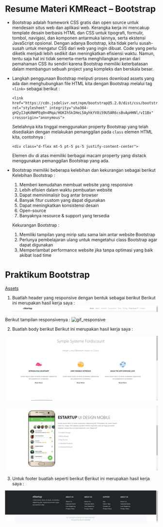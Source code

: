 # Resume Materi KMReact – Bootstrap
- Bootstrap adalah framework CSS gratis dan open source untuk mendesain situs web dan aplikasi web. Kerangka kerja ini mencakup template desain berbasis HTML dan CSS untuk tipografi, formulir, tombol, navigasi, dan komponen antarmuka lainnya, serta  ekstensi JavaScript opsional. Dengan adanya Bootstrap, kita tidak perlu susah-susah untuk mengatur CSS dari web yang ingin dibuat. Code yang perlu diketik menjadi lebih sedikit dan meningkatkan efisiensi waktu. Namun, tentu saja hal ini tidak semerta-merta menghilangkan peran dari pemahaman CSS itu sendiri karena Bootstrap memiliki keterbatasan dalam membangun sebuah project yang kompleks dan berskala besar.

- Langkah penggunaan Bootstrap meliputi proses download assets yang ada dan menghubungkan file HTML kita dengan Bootstrap melalui tag `<link>` sebagai berikut :
  ```
  <link href="https://cdn.jsdelivr.net/npm/bootstrap@5.2.0/dist/css/bootstrap.min.css" rel="stylesheet" integrity="sha384-gH2yIJqKdNHPEq0n4Mqa/HGKIhSkIHeL5AyhkYV8i59U5AR6csBvApHHNl/vI1Bx" crossorigin="anonymous">
  ```
  Setelahnya kita tinggal menggunakan property Bootstrap yang telah disediakan dengan melakukan pemanggilan pada `class` elemen HTML kita, contohnya :
  ```
  <div class="d-flex mt-5 pt-5 ps-5 justify-content-center">
  ```
  Elemen div di atas memiliki berbagai macam property yang distack menggunakan pemanggilan Bootstrap yang ada.
 
- Bootstrap memiliki beberapa kelebihan dan kekurangan sebagai berikut
  Kelebihan Bootstrap :
  1. Memberi kemudahan membuat website yang responsive
  2. Lebih efisien dalam waktu pembuatan website
  3. Dapat meminimalisir bug antar browser
  4. Banyak fitur custom yang dapat digunakan
  5. Dapat meningkatkan konsistensi desain
  6. Open-source
  7. Banyaknya resource & support yang tersedia

  Kekurangan Bootstrap :
  1. Memiliki tampilan yang mirip satu sama lain antar website Bootstrap
  2. Perlunya pembelajaran ulang untuk mengetahui class Bootstrap agar dapat digunakan
  3. Memperlambat performance website jika tanpa optimasi yang baik akibat load time



# Praktikum Bootstrap

[Assets](https://drive.google.com/drive/folders/1_RAwdOyJrOm2msEmOCUtlVOmjzt7jXkL?usp=sharing)

1. Buatlah header yang responsive dengan bentuk sebagai berikut
  Berikut ini merupakan hasil kerja saya :
  ![ss header](https://github.com/m-mustakim-surya/react_m-mustakim-surya/blob/07_Bootstrap/07_Bootstrap/screenshots/1_header.PNG)
  
  Berikut tampilan responsivenya :
  ![gif_responsive](https://github.com/m-mustakim-surya/react_m-mustakim-surya/blob/07_Bootstrap/07_Bootstrap/screenshots/responsive.gif)


2. Buatlah body berikut
  Berikut ini merupakan hasil kerja saya :
  
  ![ss body-a](https://github.com/m-mustakim-surya/react_m-mustakim-surya/blob/07_Bootstrap/07_Bootstrap/screenshots/2_body-a.PNG)
  
  ![ss body-b](https://github.com/m-mustakim-surya/react_m-mustakim-surya/blob/07_Bootstrap/07_Bootstrap/screenshots/2_body-b.PNG)

3. Untuk footer buatlah seperti berikut
  Berikut ini merupakan hasil kerja saya :
  
  ![ss_footer](https://github.com/m-mustakim-surya/react_m-mustakim-surya/blob/07_Bootstrap/07_Bootstrap/screenshots/3_footer.PNG)


